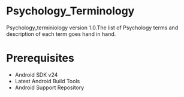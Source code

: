 # Psychology_Terminology
Psychology_terminiology version 1.0.The list of Psychology terms and description of each term goes hand in hand.

# Prerequisites
* Android SDK v24
* Latest Android Build Tools
* Android Support Repository



